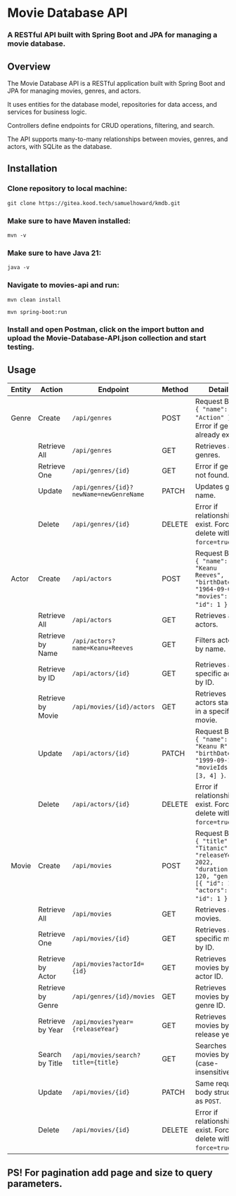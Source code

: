 # Movie Database API

### A RESTful API built with Spring Boot and JPA for managing a movie database.

## Overview
The Movie Database API is a RESTful application built with Spring Boot and JPA for managing movies, genres, and actors.

It uses entities for the database model, repositories for data access, and services for business logic.

Controllers define endpoints for CRUD operations, filtering, and search.

The API supports many-to-many relationships between movies, genres, and actors, with SQLite as the database.


## Installation
### Clone repository to local machine:
`git clone https://gitea.kood.tech/samuelhoward/kmdb.git`

### Make sure to have Maven installed:
`mvn -v`

### Make sure to have Java 21:
`java -v`

### Navigate to movies-api and run:
`mvn clean install`

`mvn spring-boot:run`

### Install and open Postman, click on the import button and upload the Movie-Database-API.json collection and start testing.

## Usage

| **Entity** | **Action**       | **Endpoint**                                       | **Method** | **Details**                                                                                  |
|------------|------------------|---------------------------------------------------|------------|----------------------------------------------------------------------------------------------|
| Genre      | Create           | `/api/genres`                                     | POST       | Request Body: `{ "name": "Action" }`. Error if genre already exists.                        |
|            | Retrieve All     | `/api/genres`                                     | GET        | Retrieves all genres.                                                                        |
|            | Retrieve One     | `/api/genres/{id}`                                | GET        | Error if genre not found.                                                                   |
|            | Update           | `/api/genres/{id}?newName=newGenreName`           | PATCH      | Updates genre name.                                                                          |
|            | Delete           | `/api/genres/{id}`                                | DELETE     | Error if relationships exist. Force delete with `?force=true`.                              |
| Actor      | Create           | `/api/actors`                                     | POST       | Request Body: `{ "name": "Keanu Reeves", "birthDate": "1964-09-02", "movies": [{ "id": 1 }] }`. |
|            | Retrieve All     | `/api/actors`                                     | GET        | Retrieves all actors.                                                                       |
|            | Retrieve by Name | `/api/actors?name=Keanu+Reeves`                   | GET        | Filters actors by name.                                                                     |
|            | Retrieve by ID   | `/api/actors/{id}`                                | GET        | Retrieves a specific actor by ID.                                                           |
|            | Retrieve by Movie| `/api/movies/{id}/actors`                         | GET        | Retrieves actors starring in a specific movie.                                              |
|            | Update           | `/api/actors/{id}`                                | PATCH      | Request Body: `{ "name": "Keanu R", "birthDate": "1999-09-19", "movieIds": [3, 4] }`.       |
|            | Delete           | `/api/actors/{id}`                                | DELETE     | Error if relationships exist. Force delete with `?force=true`.                              |
| Movie      | Create           | `/api/movies`                                     | POST       | Request Body: `{ "title": "Titanic", "releaseYear": 2022, "duration": 120, "genres": [{ "id": 1 }], "actors": [{ "id": 1 }] }`. |
|            | Retrieve All     | `/api/movies`                                     | GET        | Retrieves all movies.                                                                       |
|            | Retrieve One     | `/api/movies/{id}`                                | GET        | Retrieves a specific movie by ID.                                                           |
|            | Retrieve by Actor| `/api/movies?actorId={id}`                        | GET        | Retrieves movies by actor ID.                                                               |
|            | Retrieve by Genre| `/api/genres/{id}/movies`                         | GET        | Retrieves movies by genre ID.                                                               |
|            | Retrieve by Year | `/api/movies?year={releaseYear}`                  | GET        | Retrieves movies by release year.                                                           |
|            | Search by Title  | `/api/movies/search?title={title}`                | GET        | Searches movies by title (case-insensitive).                                                |
|            | Update           | `/api/movies/{id}`                                | PATCH      | Same request body structure as `POST`.                                                     |
|            | Delete           | `/api/movies/{id}`                                | DELETE     | Error if relationships exist. Force delete with `?force=true`.                              |

## PS! For pagination add page and size to query parameters.


















